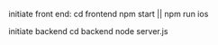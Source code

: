 initiate front end:
cd frontend
npm start || npm run ios

initiate backend
cd backend
node server.js